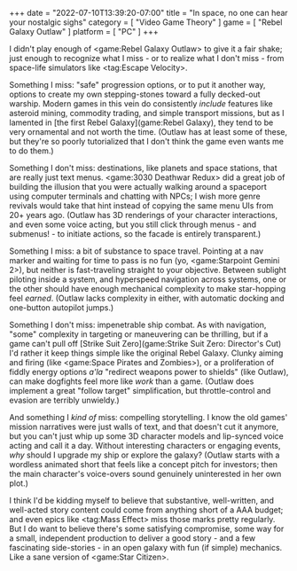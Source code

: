 +++
date = "2022-07-10T13:39:20-07:00"
title = "In space, no one can hear your nostalgic sighs"
category = [ "Video Game Theory" ]
game = [ "Rebel Galaxy Outlaw" ]
platform = [ "PC" ]
+++

I didn't play enough of <game:Rebel Galaxy Outlaw> to give it a fair shake; just enough to recognize what I miss - or to realize what I don't miss - from space-life simulators like <tag:Escape Velocity>.

Something I miss: "safe" progression options, or to put it another way, options to create my own stepping-stones toward a fully decked-out warship.  Modern games in this vein do consistently <i>include</i> features like asteroid mining, commodity trading, and simple transport missions, but as I lamented in [the first Rebel Galaxy](game:Rebel Galaxy), they tend to be very ornamental and not worth the time.  (Outlaw has at least some of these, but they're so poorly tutorialized that I don't think the game even wants me to do them.)

Something I don't miss: destinations, like planets and space stations, that are really just text menus.  <game:3030 Deathwar Redux> did a great job of building the illusion that you were actually walking around a spaceport using computer terminals and chatting with NPCs; I wish more genre revivals would take that hint instead of copying the same menu UIs from 20+ years ago.  (Outlaw has 3D renderings of your character interactions, and even some voice acting, but you still click through menus - and submenus! - to initiate actions, so the facade is entirely transparent.)

Something I miss: a bit of substance to space travel.  Pointing at a nav marker and waiting for time to pass is no fun (yo, <game:Starpoint Gemini 2>), but neither is fast-traveling straight to your objective.  Between sublight piloting inside a system, and hyperspeed navigation across systems, one or the other should have enough mechanical complexity to make star-hopping feel <i>earned</i>.  (Outlaw lacks complexity in either, with automatic docking and one-button autopilot jumps.)

Something I don't miss: impenetrable ship combat.  As with navigation, "some" complexity in targeting or maneuvering can be thrilling, but if a game can't pull off [Strike Suit Zero](game:Strike Suit Zero: Director's Cut) I'd rather it keep things simple like the original Rebel Galaxy.  Clunky aiming and firing (like <game:Space Pirates and Zombies>), or a proliferation of fiddly energy options <i>a'la</i> "redirect weapons power to shields" (like Outlaw), can make dogfights feel more like <i>work</i> than a game.  (Outlaw does implement a great "follow target" simplification, but throttle-control and evasion are terribly unwieldy.)

And something I <i>kind of</i> miss: compelling storytelling.  I know the old games' mission narratives were just walls of text, and that doesn't cut it anymore, but you can't just whip up some 3D character models and lip-synced voice acting and call it a day.  Without interesting characters or engaging events, <i>why</i> should I upgrade my ship or explore the galaxy?  (Outlaw starts with a wordless animated short that feels like a concept pitch for investors; then the main character's voice-overs sound genuinely uninterested in her own plot.)

I think I'd be kidding myself to believe that substantive, well-written, and well-acted story content could come from anything short of a AAA budget; and even epics like <tag:Mass Effect> miss those marks pretty regularly.  But I do want to believe there's some satisfying compromise, some way for a small, independent production to deliver a good story - and a few fascinating side-stories - in an open galaxy with fun (if simple) mechanics.  Like a sane version of <game:Star Citizen>.
